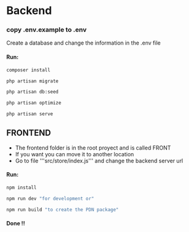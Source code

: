 # Backend

### copy .env.example to .env

Create a database and change the information in the .env file

#### Run:

```sh
composer install
```

```sh
php artisan migrate
```

```sh
php artisan db:seed
```

```sh
php artisan optimize
```

```sh
php artisan serve
```

## FRONTEND

-   The frontend folder is in the root proyect and is called FRONT
-   If you want you can move it to another location
-   Go to file '''src/store/index.js''' and change the backend server url

#### Run:

```sh
npm install
```

```sh
npm run dev "for development or"
```

```sh
npm run build "to create the PDN package"
```

#### Done !!
